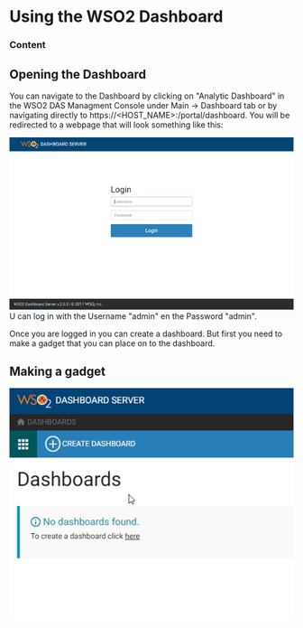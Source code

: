 # Using the WSO2 Dashboard

### Content
## Opening the Dashboard
You can navigate to the Dashboard by clicking on "Analytic Dashboard" in the WSO2 DAS Managment Console under Main → Dashboard tab or by navigating directly to https://<HOST_NAME>:<PORT>/portal/dashboard.
You will be redirected to a webpage that will look something like this:  

![Dashboard Page](img/DashboardPage.png)  
U can log in with the Username "admin" en the Password "admin".

Once you are logged in you can create a dashboard. But first you need to make a gadget that you can place on to the dashboard.

## Making a gadget  
![Creating a gadget](img/creatinggadget.gif)